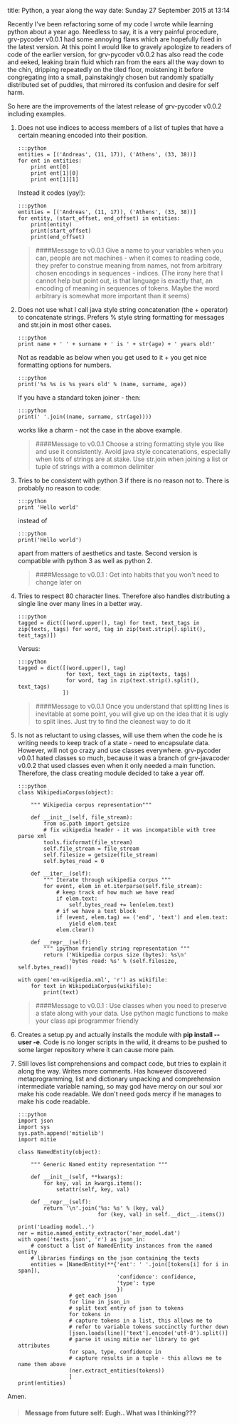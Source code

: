 title: Python, a year along the way
date: Sunday 27 September 2015 at 13:14

Recently I've been refactoring some of my code I wrote while learning python
about a year ago.
Needless to say, it is a very painful procedure, grv-pycoder v0.0.1 had some
annoying flaws which are hopefully fixed in the latest version. At this point
I would like to gravely apologize to readers of code of the earlier version,
for grv-pycoder v0.0.2 has also read the code and eeked, leaking 
brain fluid which ran from the ears all the way down to the chin,
dripping repeatedly on the tiled floor, moistening it before congregating
into a small, painstakingly chosen but randomly spatially distributed set of puddles,
that mirrored its confusion and desire for self harm.

So here are the improvements of the latest release of grv-pycoder v0.0.2
including examples.

1.	Does not use indices to access members of a list of tuples that have a
certain meaning encoded into their position.

		:::python
		entities = [('Andreas', (11, 17)), ('Athens', (33, 38))]
		for ent in entities:
			print ent[0]
			print ent[1][0]
			print ent[1][1] 

    Instead it codes (yay!):

		:::python
		entities = [('Andreas', (11, 17)), ('Athens', (33, 38))]
		for entity, (start_offset, end_offset) in entities:
			print(entity)
			print(start_offset)
			print(end_offset)

	> ####Message to v0.0.1
	> Give a name to your variables when you can, people are not machines - when it
	> comes to reading code, they prefer to construe meaning from names,
	> not from arbitrary chosen encodings in sequences - indices.
	> (The irony here that I cannot help but point out, is that language is exactly that,
	>  an encoding of meaning in sequences of tokens. Maybe the word arbitrary is
	>  somewhat more important than it seems)

2.	Does not use what I call java style string concatenation (the + operator) to concatenate 
	strings. Prefers % style string formatting for messages and str.join in most
	other cases.

		:::python
		print name + ' ' + surname + ' is ' + str(age) + ' years old!'
	
	Not as readable as below when you get used to it + you get nice formatting options for numbers.

		:::python
		print('%s %s is %s years old' % (name, surname, age))

	If you have a standard token joiner - then:

		:::python
		print(' '.join((name, surname, str(age))))

	works like a charm - not the case in the above example.

	> ####Message to v0.0.1
	> Choose a string formatting style you like and use it consistently.
	> Avoid java style concatenations, especially when lots of strings are at stake.
	> Use str.join when joining a list or tuple of strings with a common delimiter

3.	Tries to be consistent with python 3 if there is no reason not to.
	There is probably no reason to code:

		:::python
		print 'Hello world'

	instead of

		:::python
		print('Hello world')

	apart from matters of aesthetics and taste. Second version is compatible with python 3 as well as python 2.

	> ####Message to v0.0.1 :
	> Get into habits that you won't need to change later on

4.	Tries to respect 80 character lines. Therefore also handles distributing a single line
	over many lines in a better way.

		:::python
		tagged = dict([(word.upper(), tag) for text, text_tags in zip(texts, tags) for word, tag in zip(text.strip().split(), text_tags)])

	Versus:

		:::python
		tagged = dict([(word.upper(), tag)
					   for text, text_tags in zip(texts, tags)
					   for word, tag in zip(text.strip().split(), text_tags)
					  ])

	> ####Message to v0.0.1
	> Once you understand that splitting lines is inevitable at some point, you will give up
	> on the idea that it is ugly to split lines. Just try to find the cleanest way to do it

5.	Is not as reluctant to using classes, will use them when the code he is writing needs to keep track
	of a state - need to encapsulate data. However, will not go crazy and use classes everywhere.
	grv-pycoder v0.0.1 hated classes so much, because it was a branch of grv-javacoder
	v0.0.2 that used classes even when it only needed a main function. Therefore, the
	class creating module decided to take a year off.


		:::python
		class WikipediaCorpus(object):

			""" Wikipedia corpus representation"""

			def __init__(self, file_stream):
				from os.path import getsize
				# fix wikipedia header - it was incompatible with tree parse xml
				tools.fixformat(file_stream)
				self.file_stream = file_stream
				self.filesize = getsize(file_stream)
				self.bytes_read = 0

			def __iter__(self):
				""" Iterate through wikipedia corpus """
				for event, elem in et.iterparse(self.file_stream):
					# keep track of how much we have read
					if elem.text:
						self.bytes_read += len(elem.text)
					# if we have a text block
					if (event, elem.tag) == ('end', 'text') and elem.text:
						yield elem.text
					elem.clear()

			def __repr__(self):
				""" ipython friendly string representation """
				return ('Wikipedia corpus size (bytes): %s\n'
						'bytes read: %s' % (self.filesize, self.bytes_read))

		with open('en-wikipedia.xml', 'r') as wikifile:
			for text in WikipediaCorpus(wikifile):
				print(text)

	> ####Message to v0.0.1 :
	> Use classes when you need to preserve a state along with your data. 
	> Use python magic functions to make your class api programmer friendly

6.	Creates a setup.py and actually installs the module with **pip install --user -e**.
	Code is no longer scripts in the wild, it dreams to be pushed to some larger
	repository where it can cause more pain.

7.	Still loves list comprehensions and compact code, but tries to explain it along the
	way. Writes more comments. Has however discovered metaprogramming, list and 
	dictionary unpacking and comprehension intermediate variable naming, so may god
	have mercy on our soul xor make his code readable. We don't need gods mercy if he 
	manages to make his code readable.

		:::python
		import json
		import sys
		sys.path.append('mitielib')
		import mitie

		class NamedEntity(object):

			""" Generic Named entity representation """

			def __init__(self, **kwargs):
				for key, val in kwargs.items():
					setattr(self, key, val)

			def __repr__(self):
				return '\n'.join('%s: %s' % (key, val)
								 for (key, val) in self.__dict__.items())

		print('Loading model..')
		ner = mitie.named_entity_extractor('ner_model.dat')
		with open('texts.json', 'r') as json_in:
			# constuct a list of NamedEntity instances from the named entity
			# libraries findings on the json containing the texts
			entities = [NamedEntity(**{'ent': ' '.join([tokens[i] for i in span]),
									   'confidence': confidence,
									   'type': type
									   })
						# get each json
						for line in json_in
						# split text entry of json to tokens
						for tokens in
						# capture tokens in a list, this allows me to 
						# refer to variable tokens succinctly further down
						[json.loads(line)['text'].encode('utf-8').split()]
						# parse it using mitie ner library to get attributes
						for span, type, confidence in
						# capture results in a tuple - this allows me to name them above
						(ner.extract_entities(tokens))
						]
		print(entities)

Amen. 
> #### Message from future self: Eugh.. What was I thinking???
